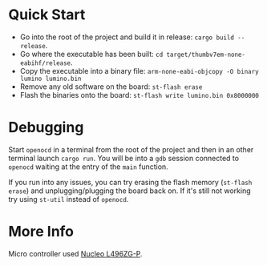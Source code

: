 # Quick Start

- Go into the root of the project and build it in release: `cargo build --release`.
- Go where the executable has been built: `cd target/thumbv7em-none-eabihf/release`.
- Copy the executable into a binary file: `arm-none-eabi-objcopy -O binary lumino lumino.bin`
- Remove any old software on the board: `st-flash erase`
- Flash the binaries onto the board: `st-flash write lumino.bin 0x8000000`

# Debugging

Start `openocd` in a terminal from the root of the project and then in an other terminal launch `cargo run`. You will be into a `gdb` session connected to `openocd` waiting at the entry of the `main` function.

If you run into any issues, you can try erasing the flash memory (`st-flash erase`) and unplugging/plugging the board back on. If it's still not working try using `st-util` instead of `openocd`.

# More Info

Micro controller used [Nucleo L496ZG-P](https://www.st.com/en/microcontrollers-microprocessors/stm32l496zg.html?ecmp=tt9470_gl_link_feb2019&rt=db&id=DB3171#resource).
